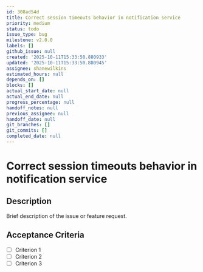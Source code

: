 ```yaml
---
id: 308ad54d
title: Correct session timeouts behavior in notification service
priority: medium
status: todo
issue_type: bug
milestone: v2.0.0
labels: []
github_issue: null
created: '2025-10-11T15:33:50.880933'
updated: '2025-10-11T15:33:50.880945'
assignee: shanewilkins
estimated_hours: null
depends_on: []
blocks: []
actual_start_date: null
actual_end_date: null
progress_percentage: null
handoff_notes: null
previous_assignee: null
handoff_date: null
git_branches: []
git_commits: []
completed_date: null
---
```


# Correct session timeouts behavior in notification service

## Description

Brief description of the issue or feature request.

## Acceptance Criteria

- [ ] Criterion 1
- [ ] Criterion 2
- [ ] Criterion 3